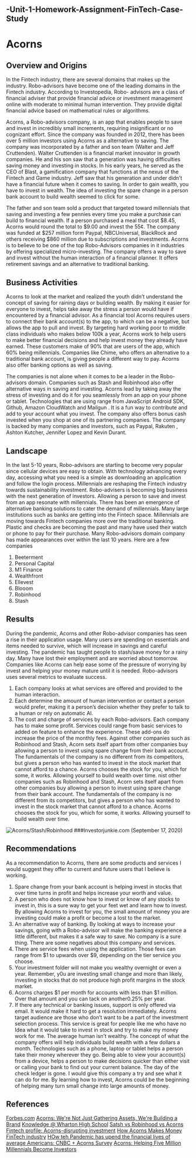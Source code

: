 ## -Unit-1-Homework-Assignment-FinTech-Case-Study

# Acorns
## Overview and Origins	
In the Fintech industry, there are several domains that makes up the industry. Robo-advisors have become one of the leading domains in the Fintech industry. According to Investopedia, Robo- advisors are a class of financial adviser that provide financial advice or investment management online with moderate to minimal human intervention. They provide digital financial advice based on mathematical rules or algorithms.

Acorns, a Robo-advisors company, is an app that enables people to save and invest in incredibly small increments, requiring insignificant or no cognizant effort.  Since the company was founded in 2012, there has been over 5 million investors using Acorns as a alternative to saving. The company was incorporated by a father and son team (Walter and Jeff Cruttenden). Walter Cruttenden is a financial market innovator in growth companies. He and his son saw that a generation was having difficulties saving money and investing in stocks. In his early years, he served as the CEO of Blast, a gamification company that functions at the nexus of the Fintech and Game industry. Jeff saw that his generation and under didn’t have a financial future when it comes to saving. In order to gain wealth, you have to invest in wealth. The idea of investing the spare change in a person bank account to build wealth seemed to click for some. 

The father and son team sold a product that targeted toward millennials that saving and investing a few pennies every time you make a purchase can build to financial wealth. If a person purchased a meal that cost $8.45, Acorns would round the total to $9.00 and invest the 55¢. The company was funded at $257 million form Paypal, NBCUniversal, BlackRock and others receiving $860 million due to subscriptions and investments. Acorns is to believe to be one of the top Robo-Advisors companies in it industries by offering specialized micro-investing. The company offers a way to save and invest without the human interaction of a financial planner. It offers retirement savings and an alternative to traditional banking.

## Business Activities
Acorns to look at the market and realized the youth didn’t understand the concept of saving for raining days or building wealth. By making it easier for everyone to invest, helps take away the stress a person would have if encountered by a financial advisor. As a financial tool Acorns requires users to connect their bank account(s) to the app, to which can be a negative, but allows the app to pull and invest. By targeting hard working poor to middle class individuals who makes below 100k a year, Acorns work to help users to make better financial decisions and help invest money they already have earned. These customers make of 90% that are users of the app, which 60% being millennials. Companies like Chime, who offers an alternative to a traditional bank account, is giving people a different way to pay. Acorns also offer banking options as well as saving. 

The companies is not alone when it comes to be a leader in the Robo-advisors domain. Companies such as Stash and Robinhood also offer alternative ways in saving and investing. Acorns lead by taking away the stress of investing and do it for you seamlessly from an app on your phone or tablet. Technologies that are using range from JavaScript Android SDK, Github, Amazon CloudWatch and Mailgun . It is a fun way to contribute and add to your account what you invest. The company also offers bonus cash invested when you shop at one of its partnering companies. The company is backed by many companies and investors, such as Paypal, Rakuten , Ashton Kutcher, Jennifer Lopez and Kevin Durant. 

## Landscape
In the last 5-10 years, Robo-advisors are starting to become very popular since cellular devices are easy to obtain. With technology advancing every day, accessing what you need is a simple as downloading an application and follow the login process. Millennials are reshaping the Fintech industry towards sustainability investment. Robo-advisers is becoming big business with the next generation of investors. Allowing a person to save and invest from an app resonate with millennials.   There has been an emergence of alternative banking solutions to cater the demand of millennials. Many large institutions such as banks are getting into the Fintech space. Millennials are moving towards Fintech companies more over the traditional banking. Plastic and checks are becoming the past and many have used their watch or phone to pay for their purchase. 
Many Robo-advisors domain company has made appearances over within the last 10 years.  Here are a few companies
1. Beeterment 
2. Personal Capital 
3. M1 Finance
4. Wealthfront
5. Ellevest
6. Blooom
7. Robinhood
8. Stash

## Results
During the pandemic, Acorns and other Robo-advisor companies has seen a rise in their application usage. Many users are spending on essentials and items needed to survive, which will increase in savings and careful investing. The pandemic has taught people to stash/save money for a rainy day. Many have lost their employment and are worried about tomorrow. Companies like Acorns can help ease some of the pressure of worrying by invest and helping your money mature until it is needed. 
Robo-advisors uses several metrics to evaluate success. 
1. Each company looks at what services are offered and provided to the human interaction. 
2. Each determine the amount of human intervention or contact a person would prefer, making it a person’s decision whether they prefer to talk to a human or rely on automatic AI. 
3. The cost and charge of services by each Robo-advisors. Each company has to make some profit. Services could range from basic services to added on feature to enhance the experience. These add-ons do increase the price of the monthly fees. 
Against other companies such as Robinhood and Stash, Acorn sets itself apart from other companies buy allowing a person to invest using spare change from their bank account. The fundamentals of the company is no different from its competitors, but gives a person who has wanted to invest in the stock market that cannot afford to a chance. Acorns chooses the stock for you, which for some, it works. Allowing yourself to build wealth over time. nist other companies such as Robinhood and Stash, Acorn sets itself apart from other companies buy allowing a person to invest using spare change from their bank account. The fundamentals of the company is no different from its competitors, but gives a person who has wanted to invest in the stock market that cannot afford to a chance. Acorns chooses the stock for you, which for some, it works. Allowing yourself to build wealth over time.
 
![Acorns/Stash/Robinhood](https://images.app.goo.gl/3Rb6kdepv9aZqYLDA)
###Investorjunkie.com (September 17, 2020)

## Recommendations

As a recommendation to Acorns, there are some products and services I would suggest they offer to current and future users that I believe is working. 
1. Spare change from your bank account is helping invest in stocks that over time turns in profit and helps increase your worth and value. 
2. A person who does not know how to invest or know of any stocks to invest in, this is a sure way to get your feet wet and learn how to invest. By allowing Acorns to invest for you, the small amount of money you are investing could make a profit or become a lost to the market. 
3. An alternative way of banking. By looking at ways to increase your savings, going with a Robo-advisor will make the banking experience a little different, but makes it a safe way to save. 
No company is a sure thing. There are some negatives about this company and services. 
1. There are service fees when using the application. Those fees can range from $1 to upwards over $9, depending on the tier service you choose. 
2. Your investment folder will not make you wealthy overnight or even a year. Remember, y0u are investing small change and more than likely, investing in stocks that do not produce high profit margins in the stock market.
3. Acorns charges $1 per month for accounts with less than $1 million. Over that amount and you can tack on another0.25% per year. 
4. If there any technical or banking issues, support is only offered via email. It would make it hard to get a resolution immediately.
Acorns target audience are those who don’t want to be a part of the investment selection process. This service is great for people like me who have no Idea what it would take to invest in stock and try to make my money work for me. The average human isn’t wealthy. The concept of what the company offers will help individuals build wealth with a few dollars a month. Technologies such as a phone, laptop or tablet helps a person take their money wherever they go. Being able to view your account(s) from a device, helps a person to make decisions quicker than either visit or calling your bank to find out your current balance. The day of the check ledger is gone. I would give this company a try and see what it can do for me. By learning how to invest, Acorns could be the beginning of helping many turn small change into large amounts of money. 



## References
[Forbes.com](https://www.forbes.com/companies/acorns/?list=fintech/#76a95e4b3529)
[Acorns: We're Not Just Gathering Assets, We're Building a Brand](https://wmtoday.com/2018/07/01/acorns-not-just-gathering-assets-building-brand/#:~:text=From%20the%20beginning%2C%20Acorns%20has,68%25%20of%20those%20being%20Millennials.)
[Knowledge @ Wharton High School](https://kwhs.wharton.upenn.edu/2019/01/acorns-jennifer-barrett-5-facts-fintech/)
[Satsh vs Robinhood vs Acorns](https://investorjunkie.com/compare/stash-vs-robinhood-vs-acorns/)
[Fintech profile: Acorns-disrupting investment](https://www.fintechmagazine.com/fintech/fintech-profile-acorns-disrupting-investment)
[How Acorns Makes Money](https://www.investopedia.com/articles/company-insights/090516/how-acorns-works-and-makes-money.asp)
[FinTech industry](https://askwonder.com/research/industry-trends-fintech-industry-bfso24zpn)
[HOw teh Pandemic has upend the financial lives of average Americans: CNBC + Acorns Survey](https://www.cnbc.com/2020/09/01/heres-how-pandemic-has-impacted-the-financial-lives-of-average-americans.html)
[Acorns: Helping Five Million Millennials Become Investors](https://growthhackers.com/growth-studies/Helping-Five-Million-Millennials-Become-Investors-acorns)


